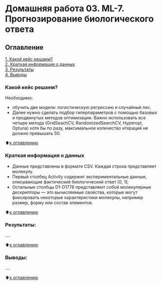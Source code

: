 # Домашняя работа 03. ML-7. Прогнозирование биологического ответа
## Оглавление  

[1. Какой кейс решаем?](https://github.com/meliashchenia/Skillfactory_DS_3.0/blob/main/ML_7_HW_03/README.md#Какой-кейс-решаем)  
[2. Краткая информация о данных](https://github.com/meliashchenia/Skillfactory_DS_3.0/blob/main/ML_7_HW_03/README.md#Краткая-информация-о-данных)  
[3. Результаты](https://github.com/meliashchenia/Skillfactory_DS_3.0/blob/main/ML_7_HW_03/README.md#Результаты)    
[4. Выводы](https://github.com/meliashchenia/Skillfactory_DS_3.0/blob/main/ML_7_HW_03/README.md#Выводы) 


### Какой кейс решаем?    
Необходимо: 
- обучить две модели: логистическую регрессию и случайный лес. 
- Далее нужно сделать подбор гиперпараметров с помощью базовых и продвинутых методов оптимизации. Важно использовать все четыре метода (GridSeachCV, RandomizedSearchCV, Hyperopt, Optuna) хотя бы по разу, максимальное количество итераций не должно превышать 50.

:arrow_up:[к оглавлению](https://github.com/meliashchenia/Skillfactory_DS_3.0/blob/main/ML_7_HW_03/README.md#Оглавление)


### Краткая информация о данных
- Данные представлены в формате CSV.  Каждая строка представляет молекулу. 
- Первый столбец Activity содержит экспериментальные данные, описывающие фактический биологический ответ [0, 1]; 
- Остальные столбцы D1-D1776 представляют собой молекулярные дескрипторы — это вычисляемые свойства, которые могут фиксировать некоторые характеристики молекулы, например размер, форму или состав элементов.

:arrow_up:[к оглавлению](https://github.com/meliashchenia/Skillfactory_DS_3.0/blob/main/ML_7_HW_03/README.md#Оглавление)


### Результаты:  
....

:arrow_up:[к оглавлению](https://github.com/meliashchenia/Skillfactory_DS_3.0/blob/main/ML_7_HW_03/README.md#Оглавление)


### Выводы:  
....

:arrow_up:[к оглавлению](https://github.com/meliashchenia/Skillfactory_DS_3.0/blob/main/ML_7_HW_03/README.md#Оглавление)
